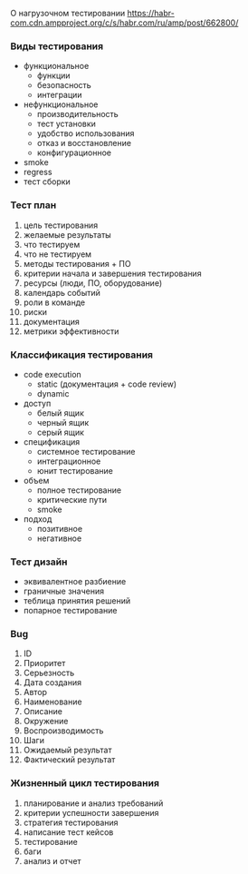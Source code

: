 О нагрузочном тестировании https://habr-com.cdn.ampproject.org/c/s/habr.com/ru/amp/post/662800/

### Виды тестирования
- функциональное
  - функции
  - безопасность
  - интеграции
- нефункциональное
  - производительность
  - тест установки
  - удобство использования
  - отказ и восстановление
  - конфигурационное
- smoke
- regress
- тест сборки

### Тест план
1. цель тестирования
2. желаемые результаты
3. что тестируем
4. что не тестируем
5. методы тестирования + ПО
6. критерии начала и завершения тестирования
7. ресурсы (люди, ПО, оборудование)
8. календарь событий
9. роли в команде
10. риски
11. документация
12. метрики эффективности

### Классификация тестирования
- code execution
  - static (документация + code review)
  - dynamic
- доступ
  - белый ящик
  - черный ящик
  - серый ящик
- спецификация
  - системное тестирование
  - интеграционное
  - юнит тестирование
- объем
  - полное тестирование
  - критические пути
  - smoke
- подход
  - позитивное 
  - негативное

### Тест дизайн
- эквивалентное разбиение
- граничные значения
- теблица принятия решений
- попарное тестирование

### Bug
1. ID
2. Приоритет
3. Серьезность
4. Дата создания
5. Автор
6. Наименование
7. Описание
8. Окружение
9. Воспроизводимость
10. Шаги
11. Ожидаемый результат
12. Фактический результат

### Жизненный цикл тестирования
1. планирование и анализ требований
2. критерии успешности завершения
3. стратегия тестирования
4. написание тест кейсов
5. тестирование
6. баги
7. анализ и отчет